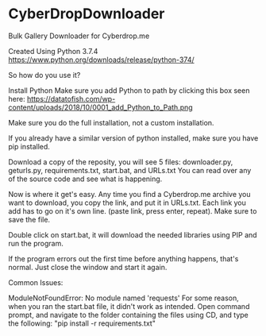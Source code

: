 # CyberDropDownloader
Bulk Gallery Downloader for Cyberdrop.me

Created Using Python 3.7.4
https://www.python.org/downloads/release/python-374/


So how do you use it?

Install Python
Make sure you add Python to path by clicking this box seen here: https://datatofish.com/wp-content/uploads/2018/10/0001_add_Python_to_Path.png

Make sure you do the full installation, not a custom installation.

If you already have a similar version of python installed, make sure you have pip installed.

Download a copy of the reposity, you will see 5 files: downloader.py, geturls.py, requirements.txt, start.bat, and URLs.txt
You can read over any of the source code and see what is happening.

Now is where it get's easy. Any time you find a Cyberdrop.me archive you want to download, you copy the link, and put it in URLs.txt. 
Each link you add has to go on it's own line. (paste link, press enter, repeat). Make sure to save the file.

Double click on start.bat, it will download the needed libraries using PIP and run the program.

If the program errors out the first time before anything happens, that's normal. Just close the window and start it again.




Common Issues:

ModuleNotFoundError: No module named 'requests'
For some reason, when you ran the start.bat file, it didn't work as intended. Open command prompt, and navigate to the folder containing the files using CD, and type the following: "pip install -r requirements.txt"
